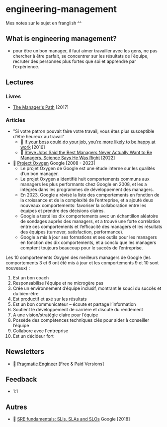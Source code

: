 # engineering-management
Mes notes sur le sujet en franglish ^^

## What is engineering management?

- pour être un bon manager, il faut aimer travailler avec les gens, ne pas chercher à être parfait, se concentrer sur les résultats de l’équipe, recruter des personnes plus fortes que soi et apprendre par l’expérience.


## Lectures

### Livres
- [The Manager's Path](https://www.amazon.fr/-/en/Camille-Fournier/dp/1491973897) [2017]
 
### Articles

- "Si votre patron pouvait faire votre travail, vous êtes plus susceptible d’être heureux au travail"
  - 📙 [If your boss could do your job, you're more likely to be happy at work](https://hbr.org/2016/12/if-your-boss-could-do-your-job-youre-more-likely-to-be-happy-at-work) [2016]
  - 📙 [Steve Jobs Said the Best Managers Never Actually Want to Be Managers. Science Says He Was Right](https://www.inc.com/jeff-haden/37-years-ago-steve-jobs-said-best-managers-never-want-to-be-a-manager-science-says-he-was-right.html) [2022]
 - 📙 [Project Oxygen](https://rework.withgoogle.com/blog/the-evolution-of-project-oxygen/) Google [2008 - 2023]
    - Le projet Oxygen de Google est une étude interne sur les qualités d’un bon manager.
    - Le projet Oxygen a identifié huit comportements communs aux managers les plus performants chez Google en 2008, et les a intégrés dans les programmes de développement des managers.
    - En 2023, Google a révisé la liste des comportements en fonction de la croissance et de la complexité de l’entreprise, et a ajouté deux nouveaux comportements: favoriser la collaboration entre les équipes et prendre des décisions claires.
    - Google a testé les dix comportements avec un échantillon aléatoire de sondages auprès des managers, et a trouvé une forte corrélation entre ces comportements et l’efficacité des managers et les résultats des équipes (turnover, satisfaction, performance).
    - Google a mis à jour ses formations et ses outils pour les managers en fonction des dix comportements, et a conclu que les managers comptent toujours beaucoup pour le succès de l’entreprise.
      
Les 10 comportements Oxygen des meilleurs managers de Google (les comportements 3 et 6 ont été mis à jour et les comportements 9 et 10 sont nouveaux) :
1. Est un bon coach
2. Responsabilise l’équipe et ne microgère pas
3. Crée un environnement d’équipe inclusif, montrant le souci du succès et du bien-être
4. Est productif et axé sur les résultats
5. Est un bon communicateur – écoute et partage l’information
6. Soutient le développement de carrière et discute du rendement
7. A une vision/stratégie claire pour l’équipe
8. Possède des compétences techniques clés pour aider à conseiller l’équipe
9. Collabore avec l'entreprise
10. Est un décideur fort

## Newsletters
- 📙 [Pragmatic Engineer](https://newsletter.pragmaticengineer.com) [Free & Paid Versions]

## Feedback

- 1:1 


## Autres
- 📙 [SRE fundamentals: SLIs, SLAs and SLOs](https://cloud.google.com/blog/products/devops-sre/sre-fundamentals-slis-slas-and-slos) Google [2018]
